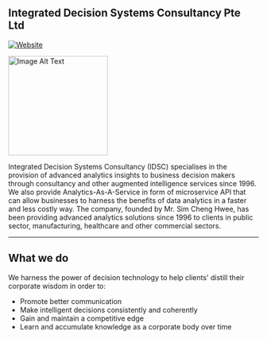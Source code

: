 ## Integrated Decision Systems Consultancy Pte Ltd
[![Website](https://img.shields.io/badge/Visit-Website-blue)](https://www.idsc.com.sg)

<img src="https://www.idsc.com.sg/static/media/IDSC_logo.d02ed6e742072c6bcddd.png" alt="Image Alt Text" width="200">

Integrated Decision Systems Consultancy (IDSC) specialises in the provision of advanced analytics insights to business decision makers through consultancy and other augmented intelligence services since 1996.
We also provide Analytics-As-A-Service in form of microservice API that can allow businesses to harness the benefits of data analytics in a faster and less costly way.
The company, founded by Mr. Sim Cheng Hwee, has been providing advanced analytics solutions since 1996 to clients in public sector, manufacturing, healthcare and other commercial sectors.

---

## What we do
We harness the power of decision technology to help clients' distill their corporate wisdom in order to:
- Promote better communication
- Make intelligent decisions consistently and coherently
- Gain and maintain a competitive edge
- Learn and accumulate knowledge as a corporate body over time
